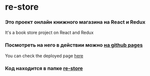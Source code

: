 # re-store

### Это проект онлайн книжного магазина на React и Redux

It's a book store project on React and Redux

### Посмотреть на него в действии можно [на github pages](https://gennady-bars.github.io/re-store-Redux-React/)

You can check the deployed page [here](https://gennady-bars.github.io/re-store-Redux-React/)

### Код находится в папке [re-store](https://github.com/gennady-bars/re-store-Redux-React/tree/master/re-store)
